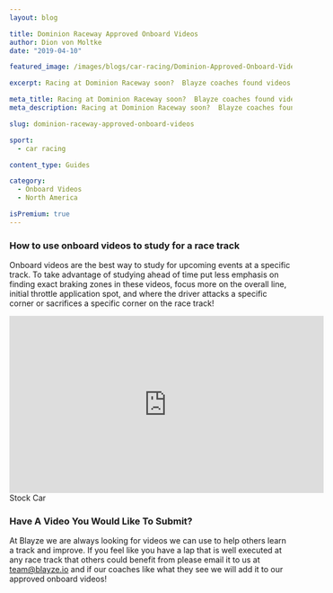 ```yaml
---
layout: blog

title: Dominion Raceway Approved Onboard Videos
author: Dion von Moltke
date: "2019-04-10"

featured_image: /images/blogs/car-racing/Dominion-Approved-Onboard-Videos-compressor.jpg

excerpt: Racing at Dominion Raceway soon?  Blayze coaches found videos they approve of watching to study for this race track!

meta_title: Racing at Dominion Raceway soon?  Blayze coaches found videos they approve of watching to study for this race track!
meta_description: Racing at Dominion Raceway soon?  Blayze coaches found videos they approve of watching to study for this race track!

slug: dominion-raceway-approved-onboard-videos

sport:
  - car racing

content_type: Guides

category:
  - Onboard Videos
  - North America

isPremium: true
---
```


### How to use onboard videos to study for a race track

Onboard videos are the best way to study for upcoming events at a specific track. To take advantage of studying ahead of time put less emphasis on finding exact braking zones in these videos, focus more on the overall line, initial throttle application spot, and where the driver attacks a specific corner or sacrifices a specific corner on the race track!

<iframe title="Blog iFrame" width="560" height="315" src="https://www.youtube.com/embed/CWNUGFWPDhQ" frameborder="0" allow="accelerometer; autoplay; encrypted-media; gyroscope; picture-in-picture" allowfullscreen></iframe>
Stock Car

### Have A Video You Would Like To Submit?

At Blayze we are always looking for videos we can use to help others learn a track and improve. If you feel like you have a lap that is well executed at any race track that others could benefit from please email it to us at team@blayze.io and if our coaches like what they see we will add it to our approved onboard videos!
